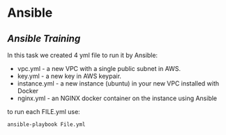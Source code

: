 # Ansible
## _Ansible Training_

In this task we created 4 yml file to run it by Ansible:

- vpc.yml - a new VPC with a single public subnet in AWS.
- key.yml - a new key in AWS keypair.
- instance.yml - a new instance (ubuntu) in your new VPC installed with Docker
- nginx.yml - an NGINX docker container on the instance using Ansible

to run each FILE.yml use:
```sh
ansible-playbook File.yml
```


